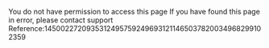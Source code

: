 You do not have permission to access this page If you have found this page in error, please contact support Reference:14500227209353124957592496931211465037820034968299102359